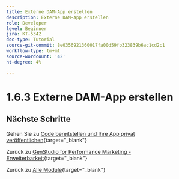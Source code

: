 ```yaml
---
title: Externe DAM-App erstellen
description: Externe DAM-App erstellen
role: Developer
level: Beginner
jira: KT-5342
doc-type: Tutorial
source-git-commit: 8e0356921360017fa00d59fb323839b6ac1cd2c1
workflow-type: tm+mt
source-wordcount: '42'
ht-degree: 4%

---
```


# 1.6.3 Externe DAM-App erstellen



## Nächste Schritte

Gehen Sie zu [Code bereitstellen und Ihre App privat veröffentlichen](./ex4.md){target="_blank"}

Zurück zu [GenStudio for Performance Marketing - Erweiterbarkeit](./genstudioext.md){target="_blank"}

Zurück zu [Alle Module](./../../../overview.md){target="_blank"}
